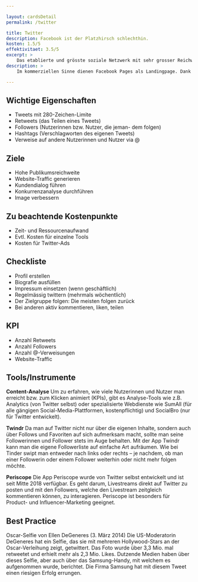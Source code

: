 ```yaml
---

layout: cardsDetail
permalink: /twitter

title: Twitter
description: Facebook ist der Platzhirsch schlechthin.
kosten: 1.5/5
effektivitaet: 3.5/5
excerpt: >
    Das etablierte und grösste soziale Netzwerk mit sehr grosser Reichweite.
description: >
    Im kommerziellen Sinne dienen Facebook Pages als Landingpage. Dank «Page-Tabs» sowie einem Call-to-Action-Button kann auf Buchungstools, Telefonnummern, Messenger oder Websites verlinkt werden. Auf der Facebook Page werden Posts in vielen möglichen Formaten mit der Community geteilt. Zusätzlich kann mit Hilfe von «Sponsored Content» Reichweite für Posts eingekauft werden.

---
```


## Wichtige Eigenschaften
- Tweets mit 280-Zeichen-Limite
- Retweets (das Teilen eines Tweets)
- Followers (Nutzerinnen bzw. Nutzer, die jeman- dem folgen)
- Hashtags (Verschlagworten des eigenen Tweets)
- Verweise auf andere Nutzerinnen und Nutzer via @

## Ziele
- Hohe Publikumsreichweite
- Website-Traffic  generieren
- Kundendialog führen
- Konkurrenzanalyse durchführen
- Image verbessern

## Zu beachtende Kostenpunkte
- Zeit- und Ressourcenaufwand
- Evtl. Kosten für einzelne Tools
- Kosten für Twitter-Ads

## Checkliste
- Profil erstellen
- Biografie ausfüllen
- Impressum einsetzen (wenn geschäftlich)
- Regelmässig twittern (mehrmals wöchentlich) 
- Der Zielgruppe folgen: Die meisten folgen zurück
- Bei anderen aktiv kommentieren, liken, teilen

## KPI
- Anzahl Retweets
- Anzahl Followers
- Anzahl @-Verweisungen
- Website-Traffic

## Tools/Instrumente

**Content-Analyse**
Um zu erfahren, wie viele Nutzerinnen und Nutzer man erreicht bzw. zum Klicken animiert (KPIs), gibt es Analyse-Tools wie z.B. Analytics (von Twitter selbst) oder spezialisierte Webdienste wie SumAll (für alle gängigen Social-Media-Plattformen, kostenpflichtig) und SocialBro (nur für Twitter entwickelt).

**Twindr**
Da man auf Twitter nicht nur über die eigenen Inhalte, sondern auch über Follows und Favoriten auf sich aufmerksam macht, sollte man seine Followerinnen und Follower stets im Auge behalten. Mit der App Twindr kann man die eigene Followerliste auf einfache Art aufräumen. Wie bei Tinder swipt man entweder nach links oder rechts – je nachdem, ob man einer Followerin oder einem Follower weiterhin oder nicht mehr folgen möchte.

**Periscope**
Die App Periscope wurde von Twitter selbst entwickelt und ist seit Mitte 2018 verfügbar. Es geht darum, Livestreams direkt auf Twitter zu posten und mit den Followers, welche den Livestream zeitgleich kommentieren können, zu interagieren. Periscope ist besonders für Product- und Influencer-Marketing geeignet.

## Best Practice
Oscar-Selfie von Ellen DeGeneres (3. März 2014) Die US-Moderatorin DeGeneres hat ein Selfie, das sie mit mehreren Hollywood-Stars an der Oscar-Verleihung zeigt, getwittert. Das Foto wurde über 3,3 Mio. mal retweetet und erhielt mehr als 2,3 Mio. Likes. Dutzende Medien haben über dieses Selfie, aber auch über das Samsung-Handy, mit welchem es aufgenommen wurde, berichtet. Die Firma Samsung hat mit diesem Tweet einen riesigen Erfolg errungen.